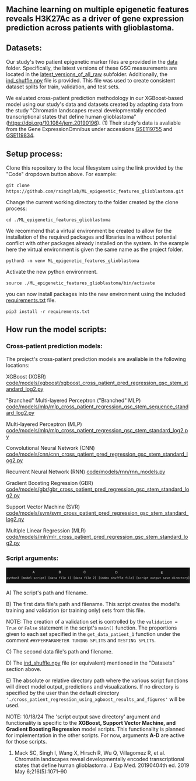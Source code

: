 ## Machine learning on multiple epigenetic features reveals H3K27Ac as a driver of gene expression prediction across patients with glioblastoma.

## Datasets:
Our study's two patient epigenetic marker files are provided in the [data](data) folder. Specifically, the latest versions of these GSC measurements are located in the [latest_versions_of_all_raw](data/latest_versions_of_all_raw) subfolder. Additionally, the [ind_shuffle.npy](data/ind_shuffle.npy) file is provided. This file was used to create consistent dataset splits for train, validation, and test sets.

We ealuated cross-patient prediction methodology in our XGBoost-based model using our study's data and datasets created by adapting data from the study "Chromatin landscapes reveal developmentally encoded transcriptional states that define human glioblastoma" (https://doi.org/10.1084/jem.20190196). (1) Their study's data is avaliable from the Gene ExpressionOmnibus under accessions [GSE119755](https://www.ncbi.nlm.nih.gov/geo/query/acc.cgi?acc=GSE119755) and [GSE119834](https://www.ncbi.nlm.nih.gov/geo/query/acc.cgi?acc=GSE119834).  

## Setup process:

Clone this repository to the local filesystem using the link provided by the "Code" dropdown button above. For example:

```
git clone https://github.com/rsinghlab/ML_epigenetic_features_glioblastoma.git
```

Change the current working directory to the folder created by the clone process:

```
cd ./ML_epigenetic_features_glioblastoma
```

We recommend that a virtual environment be created to allow for the installation of the required packages and libraries in a without potential conflict with other packages already installed on the system. In the example here the virtual environment is given the same name as the project folder.

```
python3 -m venv ML_epigenetic_features_glioblastoma
```

Activate the new python environment.

```
source ./ML_epigenetic_features_glioblastoma/bin/activate
```

you can now install packages into the new environment using the included [requirements.txt](requirements.txt) file.

```
pip3 install -r requirements.txt
```

## How run the model scripts:

### Cross-patient prediction models:

The project's cross-patient prediction models are avaliable in the following locations:

XGBoost (XGBR) [code/models/xgboost/xgboost_cross_patient_pred_regression_gsc_stem_standard_log2.py](code/models/xgboost/xgboost_cross_patient_pred_regression_gsc_stem_standard_log2.py)

"Branched" Multi-layered Perceptron ("Branched" MLP)
[code/models/mlp/mlp_cross_patient_regression_gsc_stem_sequence_standard_log2.py](code/models/mlp/mlp_cross_patient_regression_gsc_stem_sequence_standard_log2.py)

Multi-layered Perceptron (MLP)
[code/models/mlp/mlp_cross_patient_regression_gsc_stem_standard_log2.py](code/models/mlp/mlp_cross_patient_regression_gsc_stem_standard_log2.py)

Convolutional Neural Network (CNN) 
[code/models/cnn/cnn_cross_patient_pred_regression_gsc_stem_standard_log2.py](code/models/cnn/cnn_cross_patient_pred_regression_gsc_stem_standard_log2.py)

Recurrent Neural Network (RNN)
[code/models/rnn/rnn_models.py](code/models/rnn/rnn_models.py)

Gradient Boosting Regression (GBR)
[code/models/gbr/gbr_cross_patient_pred_regression_gsc_stem_standard_log2.py](code/models/gbr/gbr_cross_patient_pred_regression_gsc_stem_standard_log2.py)

Support Vector Machine (SVR)
[code/models/svm/svm_cross_patient_pred_regression_gsc_stem_standard_log2.py](code/models/svm/svm_cross_patient_pred_regression_gsc_stem_standard_log2.py)

Multiple Linear Regression (MLR)
[code/models/mlr/mlr_cross_patient_pred_regression_gsc_stem_standard_log2.py](code/models/mlr/mlr_cross_patient_pred_regression_gsc_stem_standard_log2.py)

### Script arguments:

![script argument arrangement](assets/script_usage_image.jpeg)

A) The script's path and filename.

B) The first data file's path and filename. This script creates the model's training and validation (or training only) sets from this file. 



NOTE: The creation of a validation set is controlled by the ```validation = True``` or ```False``` statement in the script's ```main()``` function. The proportions given to each set specified in the ```get_data_patient_1``` function under the comment ```#HYPERPARAMETER TUNING SPLITS``` and ```TESTING SPLITS```.

C) The second data file's path and filename.

D) The [ind_shuffle.npy](data/ind_shuffle.npy) file (or equivalent) mentioned in the "Datasets" section above.

E) The absolute or relative directory path where the various script functions will direct model output, predictions and visualizations. If no directory is specified by the user than the default directory ```'./cross_patient_regression_using_xgboost_results_and_figures'``` will be used.

NOTE: 10/18/24 The 'script output save directory' argument and functionality is specific to the **XGBoost, Support Vector Machine, and Gradient Boosting Regression** model scripts. This functionality is planned for implementation in the other scripts. For now, arguments **A-D** are active for those scripts.

1. Mack SC, Singh I, Wang X, Hirsch R, Wu Q, Villagomez R, et al. Chromatin landscapes reveal developmentally encoded transcriptional states that define human glioblastoma. J Exp Med. 20190404th ed. 2019 May 6;216(5):1071–90

